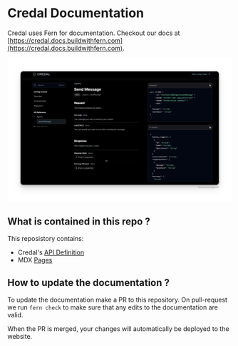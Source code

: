 # Credal Documentation

Credal uses Fern for documentation. Checkout our docs at [https://credal.docs.buildwithfern.com](https://credal.docs.buildwithfern.com).

![Preview](./preview.png)

## What is contained in this repo ?

This reposistory contains:

- Credal's [API Definition](./fern/definition)
- MDX [Pages](./fern/docs/pages/)

## How to update the documentation ?

To update the documentation make a PR to this
repository. On pull-request we run `fern check`
to make sure that any edits to the documentation
are valid.

When the PR is merged, your changes will
automatically be deployed to the website.

